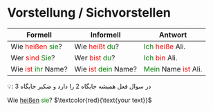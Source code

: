 # Vorstellung / Sichvorstellen

| **Formell** | **Informell** |  Antwort |
|---|---|---|
| Wie <a style="color:Red">heißen</a> <font color="Green">sie</font>? | Wie <font color="Red">heißt</font> <font color="Green">du</font>? |<font color="Green">Ich</font> <font color="Red">heiße</font> Ali.|
| Wer <font color="Red">sind</font> <font color="Green">Sie</font>? | Wer <font color="Red">bist</font> <font color="Green">du</font>?| <font color="Green">Ich</font> <font color="Red">bin</font> Ali.|
| Wie <font color="Red">ist</font> <font color="Green">ihr</font> Name? | Wie <font color="Red">ist</font> <font color="Green">dein</font> Name?| <font color="Green">Mein</font> Name <font color="Red">ist</font> Ali.|


:bulb:: در سوال فعل همیشه جایگاه 2 را دارد و ضکیر جایگاه 3


Wie [heißen]() <font color="Green">sie</font>? 
$`\textcolor{red}{\text{your text}}`$ 
